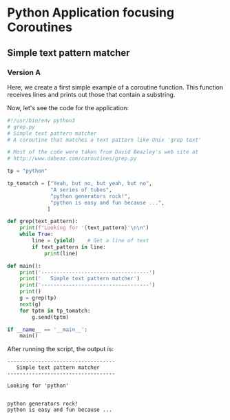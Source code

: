 # Python Application focusing Coroutines

## Simple text pattern matcher

### Version A

Here, we create a first simple example of a coroutine function. This 
function receives lines and prints out those that contain a substring.

Now, let's see the code for the application:

```python
#!/usr/bin/env python3
# grep.py
# Simple text pattern matcher
# A coroutine that matches a text pattern like Unix 'grep text'

# Most of the code were taken from David Beazley's web site at
# http://www.dabeaz.com/coroutines/grep.py

tp = "python"

tp_tomatch = ["Yeah, but no, but yeah, but no", 
              "A series of tubes", 
              "python generators rock!", 
              "python is easy and fun because ...", 
             ]

def grep(text_pattern):
    print(f"Looking for '{text_pattern}'\n\n")
    while True:
        line = (yield)    # Get a line of text
        if text_pattern in line:
            print(line)

def main():
    print('-----------------------------------')
    print('   Simple text pattern matcher')
    print('-----------------------------------')
    print()
    g = grep(tp)
    next(g)
    for tptm in tp_tomatch:
        g.send(tptm)

if __name__ == '__main__':
    main()
```

After running the script, the output is:

```
-----------------------------------
   Simple text pattern matcher
-----------------------------------

Looking for 'python'


python generators rock!
python is easy and fun because ...
```
